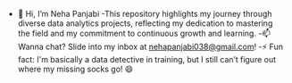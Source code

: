 - 👋 Hi, I’m Neha Panjabi
-This repository highlights my journey through diverse data analytics projects, reflecting my dedication to mastering the field and my commitment to continuous growth and learning.
-📫 Wanna chat? Slide into my inbox at nehapanjabi038@gmail.com!
-⚡ Fun fact: I'm basically a data detective in training, but I still can’t figure out where my missing socks go! 😄

<!---
Nehapan123/Nehapan123 is a ✨ special ✨ repository because its `README.md` (this file) appears on your GitHub profile.
You can click the Preview link to take a look at your changes.
--->
